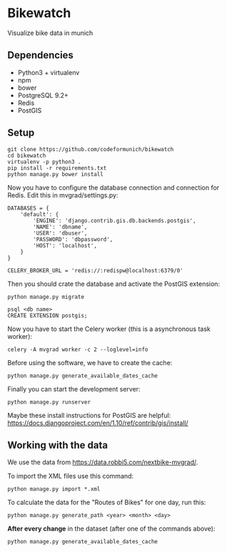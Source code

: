 # Bikewatch

Visualize bike data in munich

## Dependencies

 * Python3 + virtualenv
 * npm
 * bower
 * PostgreSQL 9.2+
 * Redis
 * PostGIS

## Setup
```
git clone https://github.com/codeformunich/bikewatch
cd bikewatch
virtualenv -p python3 .
pip install -r requirements.txt
python manage.py bower install
```

Now you have to configure the database connection and connection for Redis.
Edit this in mvgrad/settings.py:

    DATABASES = {
        'default': {
            'ENGINE': 'django.contrib.gis.db.backends.postgis',
            'NAME': 'dbname',
            'USER': 'dbuser',
            'PASSWORD': 'dbpassword',
            'HOST': 'localhost',
        }
    }

    CELERY_BROKER_URL = 'redis://:redispw@localhost:6379/0'

Then you should crate the database and activate the PostGIS extension:

    python manage.py migrate

    psql <db name>
    CREATE EXTENSION postgis;

Now you have to start the Celery worker (this is a asynchronous task worker):

    celery -A mvgrad worker -c 2 --loglevel=info

Before using the software, we have to create the cache:

    python manage.py generate_available_dates_cache

Finally you can start the development server:

    python manage.py runserver


Maybe these install instructions for PostGIS are helpful:
https://docs.djangoproject.com/en/1.10/ref/contrib/gis/install/


## Working with the data

We use the data from https://data.robbi5.com/nextbike-mvgrad/.

To import the XML files use this command:

    python manage.py import *.xml


To calculate the data for the "Routes of Bikes" for one day, run this:

    python manage.py generate_path <year> <month> <day>


**After every change** in the dataset (after one of the commands above):

    python manage.py generate_available_dates_cache
